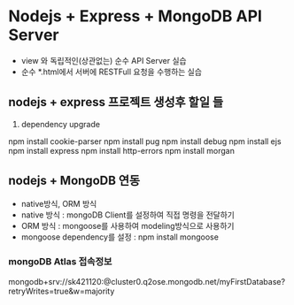 # Nodejs + Express + MongoDB API Server

- view 와 독립적인(상관없는) 순수 API Server 실습
- 순수 \*.html에서 서버에 RESTFull 요청을 수행하는 실습

## nodejs + express 프로젝트 생성후 할일 들

1. dependency upgrade

npm install cookie-parser
npm install pug
npm install debug
npm install ejs
npm install express
npm install http-errors
npm install morgan

## nodejs + MongoDB 연동

- native방식, ORM 방식
- native 방식 : mongoDB Client를 설정하여 직접 명령을 전달하기
- ORM 방식 : mongoose를 사용하여 modeling방식으로 사용하기
- mongoose dependency를 설정 : npm install mongoose

### mongoDB Atlas 접속정보

mongodb+srv://sk421120:<password>@cluster0.q2ose.mongodb.net/myFirstDatabase?retryWrites=true&w=majority
